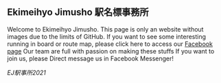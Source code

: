## Ekimeihyo Jimusho 駅名標事務所
Welcome to Ekimeihyo Jimusho.
This page is only an website without images due to the limits of GitHub.
If you want to see some interesting running in board or route map, please click here to access our [Facebook page](https://www.facebook.com/%E9%A7%85%E5%90%8D%E6%A8%99%E4%BA%8B%E5%8B%99%E6%89%80-Ekimeihyo-Jimusho-105217765072679)
Our team are full with passion on making these stuffs
If you want to join us, please Direct message us in Facebook Messenger!

_EJ駅事所2021_
